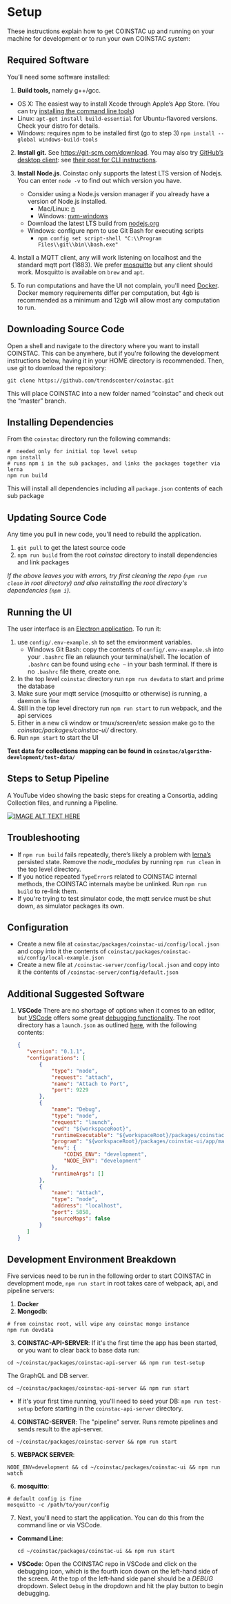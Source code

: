 # Setup

These instructions explain how to get COINSTAC up and running on your machine for development or to run your own COINSTAC system:

## Required Software

You’ll need some software installed:

1. **Build tools,** namely g++/gcc.
  * OS X: The easiest way to install Xcode through Apple’s App Store. (You can try [installing the command line tools](https://www.maketecheasier.com/install-command-line-tools-without-xcode/))
  * Linux: `apt-get install build-essential` for Ubuntu-flavored versions. Check your distro for details.
  * Windows: requires npm to be installed first (go to step 3) `npm install --global windows-build-tools`
2. **Install git.** See https://git-scm.com/download. You may also try [GitHub’s desktop client](https://desktop.github.com/): see [their post for CLI instructions](https://github.com/blog/1510-installing-git-from-github-for-mac).
3. **Install Node.js**. Coinstac only supports the latest LTS version of Nodejs. You can enter `node -v` to find out which version you have.
   * Consider using a Node.js version manager if you already have a version of Node.js installed.
     * Mac/Linux: [n](https://www.npmjs.com/package/n)
     * Windows: [nvm-windows](https://github.com/coreybutler/nvm-windows)
   * Download the latest LTS build from [nodejs.org](https://nodejs.org/)
   * Windows: configure npm to use Git Bash for executing scripts 
     * `npm config set script-shell "C:\\Program Files\\git\\bin\\bash.exe"`

4. Install a MQTT client, any will work listening on localhost and the standard mqtt port (1883). We prefer [mosquitto](https://mosquitto.org/) but any client should work. Mosquitto is available on `brew` and `apt`.
5. To run computations and have the UI not complain, you'll need [Docker](https://docs.docker.com/get-docker/). Docker memory requirements differ per computation, but 4gb is recommended as a minimum and 12gb will allow most any computation to run.



## Downloading Source Code

Open a shell and navigate to the directory where you want to install COINSTAC. This can be anywhere, but if you're following the development instructions below, having it in your HOME directory is recommended. Then, use git to download the repository:

```shell
git clone https://github.com/trendscenter/coinstac.git
```

This will place COINSTAC into a new folder named “coinstac” and check out the “master” branch.

## Installing Dependencies

From the `coinstac` directory run the following commands:

```shell
#  needed only for initial top level setup
npm install
# runs npm i in the sub packages, and links the packages together via lerna
npm run build
```

This will install all dependencies including all `package.json` contents of each sub package

## Updating Source Code
Any time you pull in new code, you'll need to rebuild the application.
1. `git pull` to get the latest source code
2. `npm run build` from the root _coinstac_ directory to install dependencies and link packages

*If the above leaves you with errors, try first cleaning the repo (`npm run clean` in root directory) and also reinstalling the root directory's dependencies (`npm i`).*

## Running the UI

The user interface is an [Electron application](http://electron.atom.io/). To run it:

1. use `config/.env-example.sh` to set the environment variables.
   *  Windows Git Bash: copy the contents of `config/.env-example.sh` into your `.bashrc` file an relaunch your terminal/shell. The location of `.bashrc` can be found using `echo ~` in your bash terminal. If there is no `.bashrc` file there, create one.  
2. In the top level `coinstac` directory run `npm run devdata` to start and prime the database
3. Make sure your mqtt service (mosquitto or otherwise) is running, a daemon is fine
4. Still in the top level directory run `npm run start` to run webpack, and the api services
5. Either in a new cli window or tmux/screen/etc session make go to the _coinstac/packages/coinstac-ui/_ directory.
6. Run `npm start` to start the UI

**Test data for collections mapping can be found in `coinstac/algorithm-development/test-data/`**

## Steps to Setup Pipeline

A YouTube video showing the basic steps for creating a Consortia, adding Collection files, and running a Pipeline.

[![IMAGE ALT TEXT HERE](https://img.youtube.com/vi/QL95M74usAA/0.jpg)](https://www.youtube.com/watch?v=QL95M74usAA)

## Troubleshooting

* If `npm run build` fails repeatedly, there’s likely a problem with [lerna’s](https://lernajs.io/) persisted state. Remove the _node_modules_ by running `npm run clean` in the top level directory.
* If you notice repeated `TypeError`s related to COINSTAC internal methods, the COINSTAC internals maybe be unlinked. Run `npm run build` to re-link them.
* If you're trying to test simulator code, the mqtt service must be shut down, as simulator packages its own.

## Configuration

* Create a new file at `coinstac/packages/coinstac-ui/config/local.json` and copy into it the contents of `coinstac/packages/coinstac-ui/config/local-example.json`
* Create a new file at `/coinstac-server/config/local.json` and copy into it the contents of `/coinstac-server/config/default.json`

## Additional Suggested Software

1. **VSCode** There are no shortage of options when it comes to an editor, but [VSCode](https://code.visualstudio.com/) offers some great [debugging functionality](https://code.visualstudio.com/Docs/editor/debugging). The root directory has a `launch.json` as outlined [here](https://code.visualstudio.com/Docs/editor/debugging#_launch-configurations), with the following contents:

   ```json
   {
      "version": "0.1.1",
      "configurations": [
          {
              "type": "node",
              "request": "attach",
              "name": "Attach to Port",
              "port": 9229
          },
          {
              "name": "Debug",
              "type": "node",
              "request": "launch",
              "cwd": "${workspaceRoot}",
              "runtimeExecutable": "${workspaceRoot}/packages/coinstac-ui/node_modules/.bin/electron",
              "program": "${workspaceRoot}/packages/coinstac-ui/app/main/index.js",
              "env": {
                  "COINS_ENV": "development",
                  "NODE_ENV": "development"
              },
              "runtimeArgs": []
          },
          {
              "name": "Attach",
              "type": "node",
              "address": "localhost",
              "port": 5858,
              "sourceMaps": false
          }
      ]
   }
   ```

## Development Environment Breakdown

Five services need to be run in the following order to start COINSTAC in development mode, `npm run start` in root takes care of webpack, api, and pipeline servers:

1. **Docker**
2. **Mongodb**:
  ```shell
  # from coinstac root, will wipe any coinstac mongo instance
  npm run devdata
  ```
3. **COINSTAC-API-SERVER**:
  If it's the first time the app has been started, or you want to clear back to base data run:
  ```shell
  cd ~/coinstac/packages/coinstac-api-server && npm run test-setup
  ```
  The GraphQL and DB server.
  ```shell
  cd ~/coinstac/packages/coinstac-api-server && npm run start
  ```
  * If it's your first time running, you'll need to seed your DB: `npm run test-setup` before starting in the `coinstac-api-server` directory.
4. **COINSTAC-SERVER**:
  The "pipeline" server. Runs remote pipelines and sends result to the api-server.
  ```shell
  cd ~/coinstac/packages/coinstac-server && npm run start
  ```
5. **WEBPACK SERVER**:
  ```shell
  NODE_ENV=development && cd ~/coinstac/packages/coinstac-ui && npm run watch
  ```
6. **mosquitto**:
  ```shell
  # default config is fine
  mosquitto -c /path/to/your/config
  ```
7. Next, you'll need to start the application. You can do this from the command line or via VSCode.

* **Command Line**:
  ```shell
  cd ~/coinstac/packages/coinstac-ui && npm run start
  ```
* **VSCode**:
Open the COINSTAC repo in VSCode and click on the debugging icon, which is the fourth icon down on the left-hand side of the screen. At the top of the left-hand side panel should be a *DEBUG* dropdown. Select `Debug` in the dropdown and hit the play button to begin debugging.

